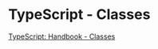 # TypeScript - Classes

[TypeScript: Handbook - Classes](https://www.typescriptlang.org/docs/handbook/classes.html)
